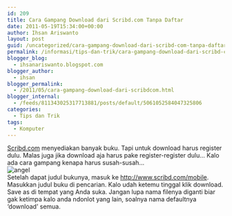 ```yaml
---
id: 209
title: Cara Gampang Download dari Scribd.com Tanpa Daftar
date: 2011-05-19T15:34:00+00:00
author: Ihsan Ariswanto
layout: post
guid: /uncategorized/cara-gampang-download-dari-scribd-com-tanpa-daftar/
permalink: /informasi/tips-dan-trik/cara-gampang-download-dari-scribd-com-tanpa-daftar/
blogger_blog:
  - ihsanariswanto.blogspot.com
blogger_author:
  - ihsan
blogger_permalink:
  - /2011/05/cara-gampang-download-dari-scribdcom.html
blogger_internal:
  - /feeds/811343025317713881/posts/default/5061052584047325806
categories:
  - Tips dan Trik
tags:
  - Komputer
---
```

<div style="text-align: left;">
  <a href="http://www.scribd.com/">Scribd.com</a> menyediakan banyak buku. Tapi untuk download harus register dulu. Malas juga jika download aja harus pake register-register dulu&#8230; Kalo ada cara gampang kenapa harus susah-susah&#8230;
</div>

<div style="text-align: left;">
  <img class="emoticon" src="http://us.i1.yimg.com/us.yimg.com/i/mesg/emoticons7/25.gif" alt="angel" title="angel" />
</div>

<div style="text-align: left;">
  Setelah dapat judul bukunya, masuk ke <a href="http://www.scribd.com/mobile/">http://www.scribd.com/mobile</a>. Masukkan judul buku di pencarian. Kalo udah ketemu tinggal klik download.
</div>

<div style="text-align: left;">
</div>

<div style="text-align: left;">
  Save as di tempat yang Anda suka. Jangan lupa nama filenya diganti biar gak ketimpa kalo anda ndonlot yang lain, soalnya nama defaultnya &#8216;download&#8217; semua.
</div>